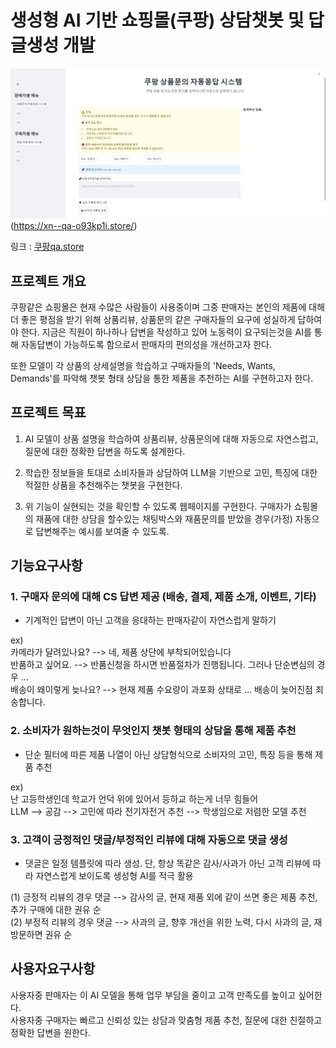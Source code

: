 # 생성형 AI 기반 쇼핑몰(쿠팡) 상담챗봇 및 답글생성 개발

![이미지 설명](./readme_image/1.JPG)(https://xn--qa-o93kp1i.store/)

링크 : [쿠팡qa.store](https://xn--qa-o93kp1i.store/)

## 프로젝트 개요
쿠팡같은 쇼핑몰은 현재 수많은 사람들이 사용중이며 그중 판매자는 본인의 제품에 대해 더 좋은 평점을 받기 위해 상품리뷰, 상품문의 같은 구매자들의 요구에 성실하게 답하여야 한다. 지금은 직원이 하나하나 답변을 작성하고 있어 노동력이 요구되는것을 AI를 통해 자동답변이 가능하도록 함으로서 판매자의 편의성을 개선하고자 한다.

또한 모델이 각 상품의 상세설명을 학습하고 구매자들의 'Needs, Wants, Demands'를 파악해 챗봇 형태 상담을 통한 제품을 추천하는 AI를 구현하고자 한다.

## 프로젝트 목표
1. AI 모델이 상품 설명을 학습하여 상품리뷰, 상품문의에 대해 자동으로 자연스럽고, 질문에 대한 정확한 답변을 하도록 설계한다.

2. 학습한 정보들을 토대로 소비자들과 상담하여 LLM을 기반으로 고민, 특징에 대한 적절한 상품을 추천해주는 챗봇을 구현한다.

3. 위 기능이 실현되는 것을 확인할 수 있도록 웹페이지를 구현한다. 구매자가 쇼핑몰의 재품에 대한 상담을 할수있는 채팅박스와 재품문의를 받았을 경우(가정) 자동으로 답변해주는 예시를 보여줄 수 있도록.

## 기능요구사항
### 1. 구매자 문의에 대해 CS 답변 제공 (배송, 결제, 제품 소개, 이벤트, 기타)
- 기계적인 답변이 아닌 고객을 응대하는 판매자같이 자연스럽게 말하기

ex)    
카메라가 달려있나요? --> 네, 제품 상단에 부착되어있습니다  
반품하고 싶어요. --> 반품신청을 하시면 반품절차가 진행됩니다. 그러나 단순변심의 경우 ...  
배송이 왜이렇게 늦나요? --> 현재 제품 수요량이 과포화 상태로 ... 배송이 늦어진점 죄송합니다.

### 2. 소비자가 원하는것이 무엇인지 챗봇 형태의 상담을 통해 제품 추천
- 단순 필터에 따른 제품 나열이 아닌 상담형식으로 소비자의 고민, 특징 등을 통해 제품 추천

ex)  
난 고등학생인데 학교가 언덕 위에 있어서 등하교 하는게 너무 힘들어  
LLM --> 공감 --> 고민에 따라 전기자전거 추천 --> 학생임으로 저렴한 모델 추천

### 3. 고객이 긍정적인 댓글/부정적인 리뷰에 대해 자동으로 댓글 생성
- 댓글은 일정 템플릿에 따라 생성. 단, 항상 똑같은 감사/사과가 아닌 고객 리뷰에 따라 자연스럽게 보이도록 생성형 AI를 적극 활용

(1) 긍정적 리뷰의 경우 댓글 --> 감사의 글, 현재 제품 외에 같이 쓰면 좋은 제품 추천, 추가 구매에 대한 권유 순  
(2) 부정적 리뷰의 경우 댓글 --> 사과의 글, 향후 개선을 위한 노력, 다시 사과의 글, 재방문하면 권유 순

## 사용자요구사항
사용자중 판매자는 이 AI 모델을 통해 업무 부담을 줄이고 고객 만족도를 높이고 싶어한다.  
사용자중 구매자는 빠르고 신뢰성 있는 상담과 맞춤형 제품 추천, 질문에 대한 친절하고 정확한 답변을 원한다.